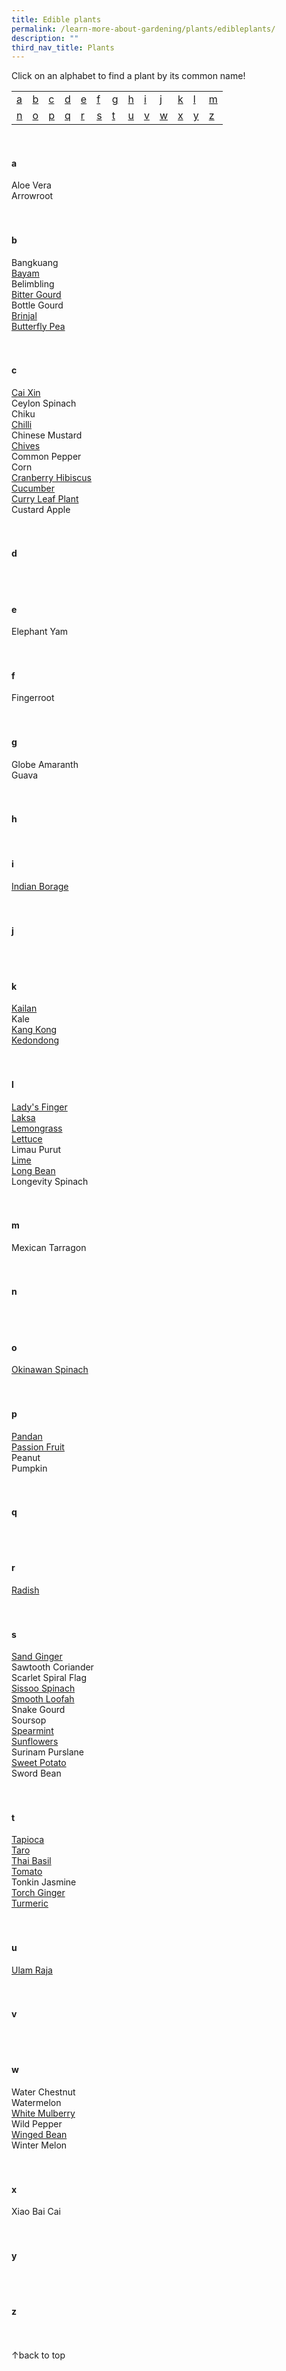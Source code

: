 ```yaml
---
title: Edible plants
permalink: /learn-more-about-gardening/plants/edibleplants/
description: ""
third_nav_title: Plants
---
```

<a id="top"></a>
Click on an alphabet to find a plant by its common name!

<table>
	<tbody>
		<tr>
		<td style="width:0; border-bottom:0px"><a href="#a">a</a></td>
		<td style="width:0; border-bottom:0px"><a href="#b">b</a></td>
		<td style="width:0; border-bottom:0px"><a href="#c">c</a></td>
		<td style="width:0; border-bottom:0px"><a href="#d">d</a></td>
		<td style="width:0; border-bottom:0px"><a href="#e">e</a></td>
		<td style="width:0; border-bottom:0px"><a href="#f">f</a></td>
		<td style="width:0; border-bottom:0px"><a href="#g">g</a></td>
		<td style="width:0; border-bottom:0px"><a href="#h">h</a></td>
		<td style="width:0; border-bottom:0px"><a href="#i">i</a></td>
		<td style="width:0; border-bottom:0px"><a href="#j">j</a></td>
		<td style="width:0; border-bottom:0px"><a href="#k">k</a></td>
		<td style="width:0; border-bottom:0px"><a href="#l">l</a></td>
		<td style="border-bottom:0px"><a href="#m">m</a></td>
	</tr>
		<tr>
		<td style="width:0; border-bottom:0px"><a href="#n">n</a></td>
		<td style="width:0; border-bottom:0px"><a href="#o">o</a></td>
		<td style="width:0; border-bottom:0px"><a href="#p">p</a></td>
		<td style="width:0; border-bottom:0px"><a href="#q">q</a></td>
		<td style="width:0; border-bottom:0px"><a href="#r">r</a></td>
		<td style="width:0; border-bottom:0px"><a href="#s">s</a></td>
		<td style="width:0; border-bottom:0px"><a href="#t">t</a></td>
		<td style="width:0; border-bottom:0px"><a href="#u">u</a></td>
		<td style="width:0; border-bottom:0px"><a href="#v">v</a></td>
		<td style="width:0; border-bottom:0px"><a href="#w">w</a></td>
		<td style="width:0; border-bottom:0px"><a href="#x">x</a></td>
		<td style="width:0; border-bottom:0px"><a href="#y">y</a></td>
		<td style="border-bottom:0px"><a href="#z">z</a></td>
	</tr>
</tbody></table>
<br>


<section>
<h4 id="a">a</h4>
Aloe Vera <br>
Arrowroot <br>
	<br><br>
</section>

<section>
<h4 id="b">b</h4>
Bangkuang <br>
	<a href="/page-index/edible-plants/bayam/">Bayam</a><br>
Belimbling <br>
<a href="/page-index/edible-plants/bitter-gourd/">Bitter Gourd</a><br>
Bottle Gourd <br>
<a href="/page-index/edible-plants/brinjal/">Brinjal</a><br>
	<a href="/page-index/edible-plants/butterfly-pea/">Butterfly Pea</a><br>
	 <br><br>
</section>

<section>
<h4 id="c">c</h4>
	<a href="/page-index/edible-plants/cai-xin/">Cai Xin</a><br>
Ceylon Spinach <br>
Chiku <br>
<a href="/page-index/edible-plants/chilli/">Chilli</a><br>
Chinese Mustard <br>
	<a href="/page-index/edible-plants/chives/">Chives</a><br>
Common Pepper <br>
Corn <br>
	<a href="/page-index/edible-plants/cranberry-hibiscus/">Cranberry Hibiscus</a> <br>
<a href="/page-index/edible-plants/cucumber/">Cucumber</a><br>
<a href="/page-index/edible-plants/curry-leaf-plant/">Curry Leaf Plant</a><br>
Custard Apple <br>
	 <br><br>
</section>

<section>
<h4 id="d">d</h4>
	<br><br>
</section>

<section>
<h4 id="e">e</h4>
Elephant Yam<br>
	<br><br>
</section>

<section>
<h4 id="f">f</h4>
Fingerroot<br>
<br><br>
</section>

<section>
<h4 id="g">g</h4>
Globe Amaranth<br>
Guava<br>
<br><br>
</section>

<section>
<h4 id="h">h</h4>
<br>
</section>

<section>
<h4 id="i">i</h4>
<a href="/page-index/edible-plants/indian-borage/">Indian Borage</a><br>
<br><br>
</section>

<section>
<h4 id="j">j</h4>
	<br><br>
	</section>

<section>
<h4 id="k">k</h4>
	<a href="/page-index/edible-plants/kai-lan/">Kailan</a><br>
Kale<br>
	<a href="/page-index/edible-plants/kang-kong/">Kang Kong</a><br>
<a href="/page-index/edible-plants/kedondong/">Kedondong</a><br>
<br><br>
</section>

<section>
<h4 id="l">l</h4>
<a href="/page-index/edible-plants/ladys-finger/">Lady's Finger</a><br>
<a href="/page-index/edible-plants/laksa/">Laksa</a><br>
<a href="/page-index/edible-plants/lemongrass/">Lemongrass</a><br>
<a href="/page-index/edible-plants/lettuce/">Lettuce</a><br>
Limau Purut<br>
<a href="/page-index/edible-plants/lime/">Lime</a><br>
<a href="/page-index/edible-plants/long-bean/">Long Bean</a><br>
Longevity Spinach<br>
<br><br>
</section>

<section>
<h4 id="m">m</h4>
Mexican Tarragon<br>
<br><br>
</section>

<section>
<h4 id="n">n</h4>
<br><br>
	</section>
	
<section>
<h4 id="o">o</h4>
<a href="/page-index/edible-plants/okinawan-spinach/">Okinawan Spinach</a><br>
<br><br>
</section>

<section>
<h4 id="p">p</h4>
	<a href="/page-index/edible-plants/pandan/">Pandan</a><br>
	<a href="/page-index/edible-plants/passion-fruit/">Passion Fruit</a><br>
Peanut<br>
Pumpkin <br>
<br><br>
</section>

<section>
<h4 id="q">q</h4>
<br><br>
	</section>
	
<section>
<h4 id="r">r</h4>
	<a href="/page-index/edible-plants/radish/">Radish</a><br>
<br><br>
</section>

<section>
<h4 id="s">s</h4>
	<a href="/page-index/edible-plants/sand-ginger/">Sand Ginger</a><br>
Sawtooth Coriander<br>
Scarlet Spiral Flag<br>
<a href="/page-index/edible-plants/sissoo-spinach/">Sissoo Spinach</a><br>
<a href="/page-index/edible-plants/smooth-loofah/">Smooth Loofah</a><br>
Snake Gourd<br>
Soursop<br>
	<a href="/page-index/edible-plants/lime/">Spearmint</a><br>
	<a href="/page-index/edible-plants/sunflower/">Sunflowers</a><br>
Surinam Purslane<br>
	<a href="/page-index/edible-plants/sweet-potato/">Sweet Potato</a><br>
Sword Bean<br>
<br><br>
</section>

<section>
<h4 id="t">t</h4>
	<a href="/page-index/edible-plants/tapioca/">Tapioca</a><br>
	<a href="/page-index/edible-plants/taro/">Taro</a><br>
	<a href="/page-index/edible-plants/thai-basil/">Thai Basil</a><br>
	<a href="/page-index/edible-plants/tomato/">Tomato</a><br>
Tonkin Jasmine<br>
<a href="https://staging.dmhtu0pi4p9u7.amplifyapp.com/page-index/edible-plants/torch-ginger/">Torch Ginger</a><br>
<a href="https://staging.dmhtu0pi4p9u7.amplifyapp.com/page-index/edible-plants/turmeric/">Turmeric</a><br>
	<br><br>
</section>

<section>
<h4 id="u">u</h4>
<a href="https://staging.dmhtu0pi4p9u7.amplifyapp.com/page-index/edible-plants/ulam-raja/">Ulam Raja</a><br>
	<br><br>
	</section>

<section>
<h4 id="v">v</h4>
	<br><br>
	</section>
	
<section>
<h4 id="w">w</h4>
Water Chestnut<br>
Watermelon<br>
<a href="https://staging.dmhtu0pi4p9u7.amplifyapp.com/page-index/edible-plants/white-mulberry/">White Mulberry</a><br>
Wild Pepper<br>
<a href="https://staging.dmhtu0pi4p9u7.amplifyapp.com/page-index/edible-plants/winged-bean/">Winged Bean</a><br>
Winter Melon<br>
	<br><br>
	</section>

<section>
<h4 id="x">x</h4>
Xiao Bai Cai<br>
	<br><br>
	</section>
	
<section>
<h4 id="y">y</h4>
	<br><br>
	</section>
	
<section>
<h4 id="z">z</h4>
	<br><br>
	</section>

<div class="float-buttons">
	<div style="position:relative;" class="inner-wrapper-sticky">
  <a style="text-decoration:none" class="float-buttons left" href="#top">↑back to top</a>
	</div>
	</div>